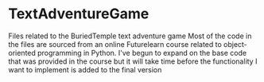 # TextAdventureGame
Files related to the BuriedTemple text adventure game 
Most of the code in the files are sourced from an online Futurelearn course related to object-oriented programming in Python. I've begun to expand on the base code that was provided in the course but it will take time before the functionality I want to implement is added to the final version
